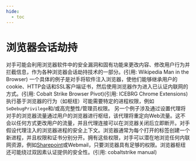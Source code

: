 ```yaml
---
hide:
  - toc
---
```


# 浏览器会话劫持

对手可能会利用浏览器软件中的安全漏洞和固有功能来更改内容、修改用户行为并拦截信息，作为各种浏览器会话劫持技术的一部分。(引用: Wikipedia Man in the Browser)  一个具体的例子是对手将软件注入浏览器，使他们能够继承用户的cookie、HTTP会话和SSL客户端证书，然后使用浏览器作为进入已认证内联网的方式。(引用: Cobalt Strike Browser Pivot)(引用: ICEBRG Chrome Extensions) 执行基于浏览器的行为（如枢纽）可能需要特定的进程权限，例如<code>SeDebugPrivilege</code>和/或高完整性/管理员权限。  另一个例子涉及通过设置代理将对手的浏览器流量通过用户的浏览器进行枢纽，该代理将重定向Web流量。这不会以任何方式更改用户的流量，并且代理连接可以在浏览器关闭后立即断开。对手假设代理注入的浏览器进程的安全上下文。浏览器通常为每个打开的标签创建一个新进程，并且权限和证书分别分开。拥有这些权限，对手可以潜在地浏览任何内联网资源，例如[Sharepoint](https://attack.mitre.org/techniques/T1213/002)或Webmail，只要浏览器具有足够的权限。浏览器枢纽还可能绕过双因素认证提供的安全性。(引用: cobaltstrike manual)
